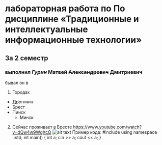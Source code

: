# лабораторная работа по По дисциплине «Традиционные и интеллектуальные информационные технологии»
## За 2 семестр
### выполнил *Гурин* **Матвей** ~~Александрович~~ Дмитриевич
бывал он в
1. Городах
- Дрогичин
- Брест
- Пинск 
  - Минск
2. Сейчас проживает в Бресте 
https://www.youtube.com/watch?v=dQw4w9WgXcQ
![alt text](6b5117915527810f6a2d20a9e38d5f46_ce_590x394x0x121.jpg)
Пример кода: 
#include <iostream>
using namespace ::std;
int main()
{
	int a;
	cin >> a;
	cout << a;
}
